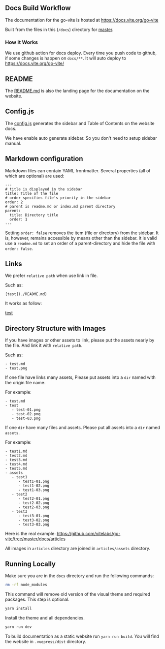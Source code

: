 ## Docs Build Workflow

The documentation for the go-vite is hosted at https://docs.vite.org/go-vite

Built from the files in this (`/docs`) directory for
[master](https://github.com/vitelabs/go-vite/tree/master/docs).

### How It Works

We use github action for docs deploy. Every time you push code to github, if some changes is happen on `docs/**`. It will auto deploy to https://docs.vite.org/go-vite/

## README

The [README.md](./README.md) is also the landing page for the documentation
on the website. 

## Config.js

The [config.js](./.vuepress/config.js) generates the sidebar and Table of Contents
on the website docs. 

We have enable auto generate sidebar. So you don't need to setup sidebar manual. 

## Markdown configuration

Markdown files can contain YAML frontmatter. Several properties (all of which are optional) are used:

```
---
# title is displayed in the sidebar
title: Title of the file
# order specifies file's priority in the sidebar
order: 2
# parent is readme.md or index.md parent directory
parent:
  title: Directory title
  order: 1
---
```

Setting `order: false` removes the item (file or directory) from the sidebar. It is, however, remains accessible by means other than the sidebar. It is valid use a `readme.md` to set an order of a parent-directory and hide the file with `order: false`.

## Links

We prefer `relative path` when use link in file.

Such as:

```
[test](./README.md)
```
It works as follow:

[test](./README.md)

## Directory Structure with Images

If you have images or other assets to link, please put the assets nearly by the file. And link it with `relative path`.

Such as:

```
- test.md
- test.png
```

If one file have links many assets, Please put assets into a `dir` named with the origin file name.

For example:

```
- test.md
- test
   - test-01.png
   - test-02.png
   - test-03.png
```

If one `dir` have many files and assets. Please put all assets into a `dir` named `assets`.

For example:

```
- test1.md
- test2.md
- test3.md
- test4.md
- test5.md
- assets
   - test1
      - test1-01.png
      - test1-02.png
      - test1-03.png
   - test2
      - test2-01.png
      - test2-02.png
      - test2-03.png
   - test3
      - test3-01.png
      - test3-02.png
      - test3-03.png
```

Here is the real example: https://github.com/vitelabs/go-vite/tree/master/docs/articles

All images in `articles` directory are joined in `articles/assets` directory.

## Running Locally

Make sure you are in the `docs` directory and run the following commands:

```sh
rm -rf node_modules
```

This command will remove old version of the visual theme and required packages. This step is optional.

```sh
yarn install
```

Install the theme and all dependencies.

```sh
yarn run dev
```

To build documentation as a static website run `yarn run build`. You will find the website in `.vuepress/dist` directory.
